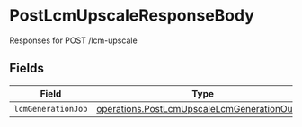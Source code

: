 # PostLcmUpscaleResponseBody

Responses for POST /lcm-upscale


## Fields

| Field                                                                                                               | Type                                                                                                                | Required                                                                                                            | Description                                                                                                         |
| ------------------------------------------------------------------------------------------------------------------- | ------------------------------------------------------------------------------------------------------------------- | ------------------------------------------------------------------------------------------------------------------- | ------------------------------------------------------------------------------------------------------------------- |
| `lcmGenerationJob`                                                                                                  | [operations.PostLcmUpscaleLcmGenerationOutput](../../../sdk/models/operations/postlcmupscalelcmgenerationoutput.md) | :heavy_minus_sign:                                                                                                  | N/A                                                                                                                 |